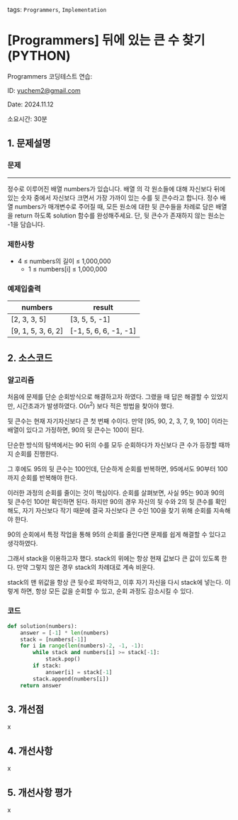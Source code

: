 tags: `Programmers`, `Implementation`
# [Programmers] 뒤에 있는 큰 수 찾기 (PYTHON)
Programmers 코딩테스트 연습: 

ID: yuchem2@gmail.com

Date: 2024.11.12

소요시간: 30분

## 1. 문제설명

### 문제
---
정수로 이루어진 배열 numbers가 있습니다. 배열 의 각 원소들에 대해 자신보다 뒤에 있는 숫자 중에서 자신보다 크면서 가장 가까이 있는 수를 뒷 큰수라고 합니다.
정수 배열 numbers가 매개변수로 주어질 때, 모든 원소에 대한 뒷 큰수들을 차례로 담은 배열을 return 하도록 solution 함수를 완성해주세요. 단, 뒷 큰수가 존재하지 않는 원소는 -1을 담습니다.

### 제한사항
+ 4 ≤ numbers의 길이 ≤ 1,000,000
	+ 1 ≤ numbers[i] ≤ 1,000,000
### 예제입출력
| numbers            | result                |
|--------------------|-----------------------|
| [2, 3, 3, 5]       | [3, 5, 5, -1]         |
| [9, 1, 5, 3, 6, 2] | [-1, 5, 6, 6, -1, -1] |

## 2. 소스코드

### 알고리즘
처음에 문제를 단순 순회방식으로 해결하고자 하였다. 그랬을 때 답은 해결할 수 있었지만, 시간초과가 발생하였다. O($n^2$) 보다 적은 방법을 찾아야 했다.

뒷 큰수는 현재 자기자신보다 큰 첫 번째 수이다. 만약 [95, 90, 2, 3, 7, 9, 100] 이라는 배열이 있다고 가정하면, 90의 뒷 큰수는 100이 된다. 

단순한 방식의 탐색에서는 90 뒤의 수를 모두 순회하다가 자신보다 큰 수가 등장할 때까지 순회를 진행한다. 

그 후에도 95의 뒷 큰수는 100인데, 단순하게 순회를 반복하면, 95에서도 90부터 100까지 순회를 반복해야 한다. 

이러한 과정의 순회를 줄이는 것이 핵심이다. 순회를 살펴보면, 사실 95는 90과 90의 뒷 큰수인 100만 확인하면 된다. 하지만 90의 경우 자신의 뒷 수와 2의 뒷 큰수를 확인해도, 자기 자신보다 작기 때문에 결국 자신보다 큰 수인 100을 찾기 위해 순회를 지속해야 한다.

90의 순회에서 특정 작업을 통해 95의 순회를 줄인다면 문제를 쉽게 해결할 수 있다고 생각하였다.

그래서 stack을 이용하고자 했다. stack의 위에는 항상 현재 값보다 큰 값이 있도록 한다. 만약 그렇지 않은 경우 stack의 차례대로 계속 비운다. 

stack의 맨 위값을 항상 큰 뒷수로 파악하고, 이후 자기 자신을 다시 stack에 넣는다. 이렇게 하면, 항상 모든 값을 순회할 수 있고, 순회 과정도 감소시킬 수 있다.

### 코드
```python
def solution(numbers):
    answer = [-1] * len(numbers)
    stack = [numbers[-1]]
    for i in range(len(numbers)-2, -1, -1):
        while stack and numbers[i] >= stack[-1]:
            stack.pop()
        if stack:
            answer[i] = stack[-1]
        stack.append(numbers[i])
    return answer
```
## 3. 개선점
x
## 4. 개선사항
x
## 5. 개선사항 평가
x
